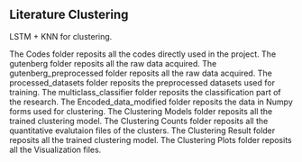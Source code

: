 ## Literature Clustering
LSTM + KNN for clustering. 

The Codes folder reposits all the codes directly used in the project.
The gutenberg folder reposits all the raw data acquired.
The gutenberg_preprocessed folder reposits all the raw data acquired.
The processed_datasets folder reposits the preprocessed datasets used for training.
The multiclass_classifier folder reposits the classification part of the research.
The Encoded_data_modified folder reposits the data in Numpy forms used for clustering.
The Clustering Models folder reposits all the trained clustering model.
The Clustering Counts folder reposits all the quantitative evalutaion files of the clusters.
The Clustering Result folder reposits all the trained clustering model.
The Clustering Plots folder reposits all the Visualization files.


